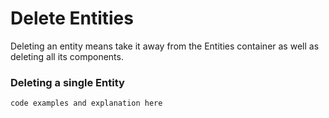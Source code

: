 # Delete Entities

Deleting an entity means take it away from the Entities container as well as deleting all its components. 

### Deleting a single Entity

```code examples and explanation here```
